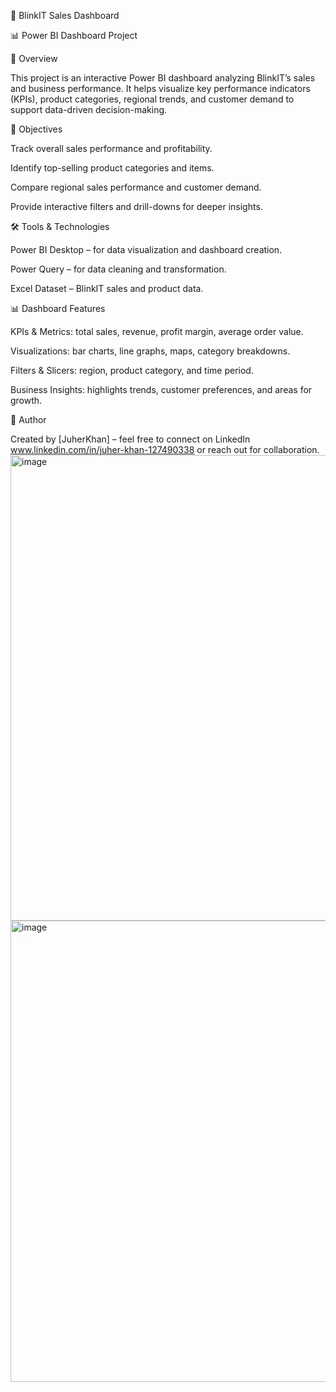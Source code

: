 🛒 BlinkIT Sales Dashboard

📊 Power BI Dashboard Project

📖 Overview

This project is an interactive Power BI dashboard analyzing BlinkIT’s sales and business performance. It helps visualize key performance indicators (KPIs), product categories, regional trends, and customer demand to support data-driven decision-making.

🎯 Objectives

Track overall sales performance and profitability.

Identify top-selling product categories and items.

Compare regional sales performance and customer demand.

Provide interactive filters and drill-downs for deeper insights.

🛠️ Tools & Technologies

Power BI Desktop – for data visualization and dashboard creation.

Power Query – for data cleaning and transformation.

Excel Dataset – BlinkIT sales and product data.

📊 Dashboard Features

KPIs & Metrics: total sales, revenue, profit margin, average order value.

Visualizations: bar charts, line graphs, maps, category breakdowns.

Filters & Slicers: region, product category, and time period.

Business Insights: highlights trends, customer preferences, and areas for growth.

📢 Author

Created by [JuherKhan] – feel free to connect on LinkedIn www.linkedin.com/in/juher-khan-127490338 or reach out for collaboration.
<img width="1328" height="745" alt="image" src="https://github.com/user-attachments/assets/f87e953d-3d86-4f1e-82b8-779a858784a6" />
<img width="1309" height="738" alt="image" src="https://github.com/user-attachments/assets/372d76be-b0e3-4d39-91a6-c072e9437255" />
